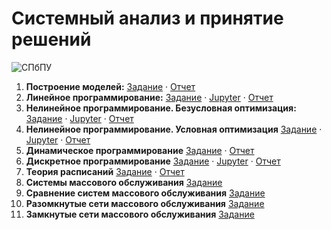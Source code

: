 # Системный анализ и принятие решений

![СПбПУ](http://www.spbstu.ru/university/organizational-documents/corporate-identity/identity-files/logo_main.png)

1. __Построение моделей:__
[Задание](https://github.com/vaddya/system-analysis/blob/master/lab1/lab1.pdf) · 
[Отчет](https://github.com/vaddya/system-analysis/blob/master/lab1/report/lab1.pdf)
2. __Линейное программирование:__
[Задание](https://github.com/vaddya/system-analysis/blob/master/lab2/lab2.pdf) · 
[Jupyter](http://nbviewer.jupyter.org/github/vaddya/system-analysis/blob/master/lab2/code/lab2.ipynb) · 
[Отчет](https://github.com/vaddya/system-analysis/blob/master/lab2/report/lab2.pdf)
3. __Нелинейное программирование. Безусловная оптимизация:__
[Задание](https://github.com/vaddya/system-analysis/blob/master/lab3/lab3.pdf) · 
[Jupyter](http://nbviewer.jupyter.org/github/vaddya/system-analysis/blob/master/lab3/code/lab3.ipynb) · 
[Отчет](https://github.com/vaddya/system-analysis/blob/master/lab3/report/lab3.pdf)
4. __Нелинейное программирование. Условная оптимизация__
[Задание](https://github.com/vaddya/system-analysis/blob/master/lab4/lab4.pdf) · 
[Jupyter](http://nbviewer.jupyter.org/github/vaddya/system-analysis/blob/master/lab4/code/lab4.ipynb) · 
[Отчет](https://github.com/vaddya/system-analysis/blob/master/lab4/report/lab4.pdf)
5. __Динамическое программирование__
[Задание](https://github.com/vaddya/system-analysis/blob/master/lab5/lab5.pdf) · 
[Отчет](https://github.com/vaddya/system-analysis/blob/master/lab5/report/lab5.pdf)
6. __Дискретное программирование__
[Задание](https://github.com/vaddya/system-analysis/blob/master/lab6/lab6.pdf) · 
[Jupyter](http://nbviewer.jupyter.org/github/vaddya/system-analysis/blob/master/lab6/code/lab6.ipynb) · 
[Отчет](https://github.com/vaddya/system-analysis/blob/master/lab6/report/lab6.pdf)
7. __Теория расписаний__
[Задание](https://github.com/vaddya/system-analysis/blob/master/lab7/lab7.pdf) · 
[Отчет](https://github.com/vaddya/system-analysis/blob/master/lab7/report/lab7.pdf)
8. __Системы массового обслуживания__
[Задание](https://github.com/vaddya/system-analysis/blob/master/lab8/lab8.pdf)
9. __Сравнение систем массового обслуживания__
[Задание](https://github.com/vaddya/system-analysis/blob/master/lab9/lab9.pdf)
10. __Разомкнутые сети массового обслуживания__
[Задание](https://github.com/vaddya/system-analysis/blob/master/lab10/lab10.pdf)
11. __Замкнутые сети массового обслуживания__
[Задание](https://github.com/vaddya/system-analysis/blob/master/lab11/lab11.pdf)